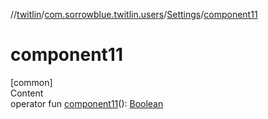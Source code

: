 //[twitlin](../../index.md)/[com.sorrowblue.twitlin.users](../index.md)/[Settings](index.md)/[component11](component11.md)



# component11  
[common]  
Content  
operator fun [component11](component11.md)(): [Boolean](https://kotlinlang.org/api/latest/jvm/stdlib/kotlin/-boolean/index.html)  



